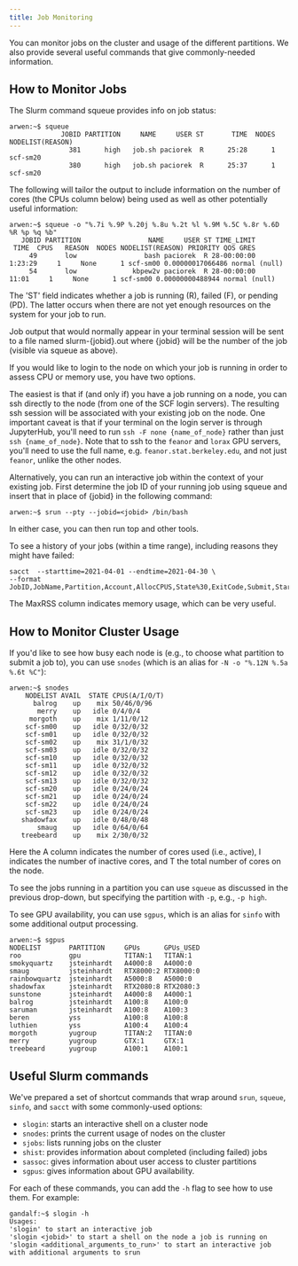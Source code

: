 ```yaml
---
title: Job Monitoring
---
```

You can monitor jobs on the cluster and usage of the different
partitions. We also provide several useful commands that give
commonly-needed information.

## How to Monitor Jobs  

The Slurm command squeue provides info on job status:

    arwen:~$ squeue
                 JOBID PARTITION     NAME     USER ST       TIME  NODES NODELIST(REASON)
                   381      high   job.sh paciorek  R      25:28      1 scf-sm20
                   380      high   job.sh paciorek  R      25:37      1 scf-sm20

  
  
The following will tailor the output to include information on the
number of cores (the CPUs column below) being used as well as other
potentially useful information:

    arwen:~$ squeue -o "%.7i %.9P %.20j %.8u %.2t %l %.9M %.5C %.8r %.6D %R %p %q %b"
       JOBID PARTITION                 NAME     USER ST TIME_LIMIT      TIME  CPUS   REASON  NODES NODELIST(REASON) PRIORITY QOS GRES
         49       low                 bash paciorek  R 28-00:00:00   1:23:29     1     None      1 scf-sm00 0.00000017066486 normal (null)
         54       low              kbpew2v paciorek  R 28-00:00:00     11:01     1     None      1 scf-sm00 0.00000000488944 normal (null)

  
The 'ST' field indicates whether a job is running (R), failed (F), or
pending (PD). The latter occurs when there are not yet enough resources
on the system for your job to run.

Job output that would normally appear in your terminal session will be
sent to a file named slurm-{jobid}.out where {jobid} will be the
number of the job (visible via squeue as above).

If you would like to login to the node on which your job is running in
order to assess CPU or memory use, you have two options.

The easiest is that if (and only if) you have a job running on a node,
you can ssh directly to the node (from one of the SCF login servers).
The resulting ssh session will be associated with your existing job on
the node. One important caveat is that if your terminal on the login
server is through JupyterHub, you'll need to run `ssh -F none
{name_of_node}` rather than just `ssh {name_of_node}`. Note that
to ssh to the `feanor` and `lorax` GPU servers, you'll need to use
the full name, e.g. `feanor.stat.berkeley.edu`, and not just
`feanor`, unlike the other nodes.

Alternatively, you can run an interactive job within the context of your
existing job. First determine the job ID of your running job using
squeue and insert that in place of {jobid} in the following command:

    arwen:~$ srun --pty --jobid=<jobid> /bin/bash

In either case, you can then run top and other tools. 

To see a history of your jobs (within a time range), including reasons
they might have failed:

    sacct  --starttime=2021-04-01 --endtime=2021-04-30 \
    --format JobID,JobName,Partition,Account,AllocCPUS,State%30,ExitCode,Submit,Start,End,NodeList,MaxRSS

The MaxRSS column indicates memory usage, which can be very useful.

## How to Monitor Cluster Usage  

If you'd like to see how busy each node is (e.g., to choose what
partition to submit a job to), you can use `snodes` (which is an alias
for `-N -o "%.12N %.5a %.6t %C"`):

    arwen:~$ snodes
        NODELIST AVAIL  STATE CPUS(A/I/O/T)
          balrog    up    mix 50/46/0/96
           merry    up   idle 0/4/0/4
         morgoth    up    mix 1/11/0/12
        scf-sm00    up   idle 0/32/0/32
        scf-sm01    up   idle 0/32/0/32
        scf-sm02    up    mix 31/1/0/32
        scf-sm03    up   idle 0/32/0/32
        scf-sm10    up   idle 0/32/0/32
        scf-sm11    up   idle 0/32/0/32
        scf-sm12    up   idle 0/32/0/32
        scf-sm13    up   idle 0/32/0/32
        scf-sm20    up   idle 0/24/0/24
        scf-sm21    up   idle 0/24/0/24
        scf-sm22    up   idle 0/24/0/24
        scf-sm23    up   idle 0/24/0/24
       shadowfax    up   idle 0/48/0/48
           smaug    up   idle 0/64/0/64
       treebeard    up    mix 2/30/0/32

Here the A column indicates the number of cores used (i.e., active), I
indicates the number of inactive cores, and T the total number of cores
on the node.

To see the jobs running in a partition you can use `squeue` as
discussed in the previous drop-down, but specifying the partition with
`-p`, e.g., `-p high`.

To see GPU availability, you can use `sgpus`, which is an alias for
`sinfo` with some additional output processing.

    arwen:~$ sgpus
    NODELIST       PARTITION     GPUs      GPUs_USED               
    roo            gpu           TITAN:1   TITAN:1      
    smokyquartz    jsteinhardt   A4000:8   A4000:0    
    smaug          jsteinhardt   RTX8000:2 RTX8000:0  
    rainbowquartz  jsteinhardt   A5000:8   A5000:0    
    shadowfax      jsteinhardt   RTX2080:8 RTX2080:3
    sunstone       jsteinhardt   A4000:8   A4000:1      
    balrog         jsteinhardt   A100:8    A100:0     
    saruman        jsteinhardt   A100:8    A100:3   
    beren          yss           A100:8    A100:8     
    luthien        yss           A100:4    A100:4     
    morgoth        yugroup       TITAN:2   TITAN:0    
    merry          yugroup       GTX:1     GTX:1        
    treebeard      yugroup       A100:1    A100:1       

## Useful Slurm commands  

We've prepared a set of shortcut commands that wrap around `srun`,
`squeue`, `sinfo`, and `sacct` with some commonly-used options:

 - `slogin`: starts an interactive shell on a cluster node
 - `snodes`: prints the current usage of nodes on the cluster
 - `sjobs`: lists running jobs on the cluster
 - `shist`: provides information about completed (including failed) jobs
 - `sassoc`: gives information about user access to cluster partitions
 - `sgpus`: gives information about GPU availability.

For each of these commands, you can add the `-h` flag to see how to
use them. For example:

    gandalf:~$ slogin -h
    Usages:
    'slogin' to start an interactive job
    'slogin <jobid>' to start a shell on the node a job is running on
    'slogin <additional_arguments_to_run>' to start an interactive job with additional arguments to srun
